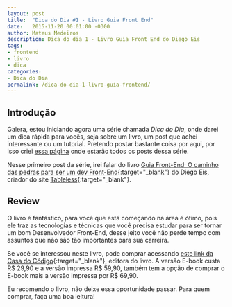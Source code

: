 ```yaml
---
layout: post
title:  "Dica do Dia #1 - Livro Guia Front End"
date:   2015-11-20 00:01:00 -0300
author: Mateus Medeiros
description: Dica do dia 1 - Livro Guia Front End do Diego Eis 
tags: 
- frontend
- livro
- dica
categories:
- Dica do Dia
permalink: /dica-do-dia-1-livro-guia-frontend/
---
```


## Introdução
Galera, estou iniciando agora uma série chamada *Dica do Dia*, onde darei um dica rápida para vocês, seja sobre um livro, um post que achei interessante ou um tutorial. Pretendo postar bastante coisa por aqui, por isso criei [essa página](/dica-do-dia/) onde estarão todos os posts dessa série. 

Nesse primeiro post da série, irei falar do livro [Guia Front-End: O caminho das pedras para ser um dev Front-End](http://www.casadocodigo.com.br/products/livro-guia-frontend){:target="_blank"} do Diego Eis, criador do site [Tableless](http://tableless.com.br){:target="_blank"}.

## Review
O livro é fantástico, para você que está começando na área é ótimo, pois ele traz as tecnologias e técnicas que você precisa estudar para ser tornar um bom Desenvolvedor Front-End, desse jeito você não perde tempo com assuntos que não são tão importantes para sua carreira.

Se você se interessou neste livro, pode comprar acessando [este link da Casa do Código](http://www.casadocodigo.com.br/products/livro-guia-frontend){:target="_blank"}, editora do livro. A versão E-book custa R$ 29,90 e a versão impressa R$ 59,90, também tem a opção de comprar o E-book mais a versão impressa por R$ 69,90.

Eu recomendo o livro, não deixe essa oportunidade passar. Para quem comprar, faça uma boa leitura!